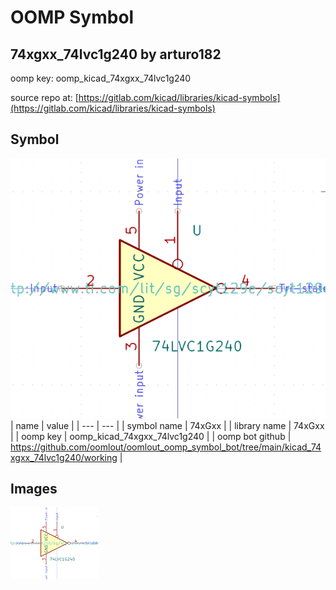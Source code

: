 # OOMP Symbol  
## 74xgxx_74lvc1g240  by arturo182  
  
oomp key: oomp_kicad_74xgxx_74lvc1g240  
  
source repo at: [https://gitlab.com/kicad/libraries/kicad-symbols](https://gitlab.com/kicad/libraries/kicad-symbols)  
## Symbol  
  
[![working.png](working_600.png)](working.png)  
| name | value | 
| --- | --- | 
| symbol name | 74xGxx | 
| library name | 74xGxx | 
| oomp key | oomp_kicad_74xgxx_74lvc1g240 | 
| oomp bot github | https://github.com/oomlout/oomlout_oomp_symbol_bot/tree/main/kicad_74xgxx_74lvc1g240/working | 
## Images  
  
[![working.png](working_140.png)](working.png)  
